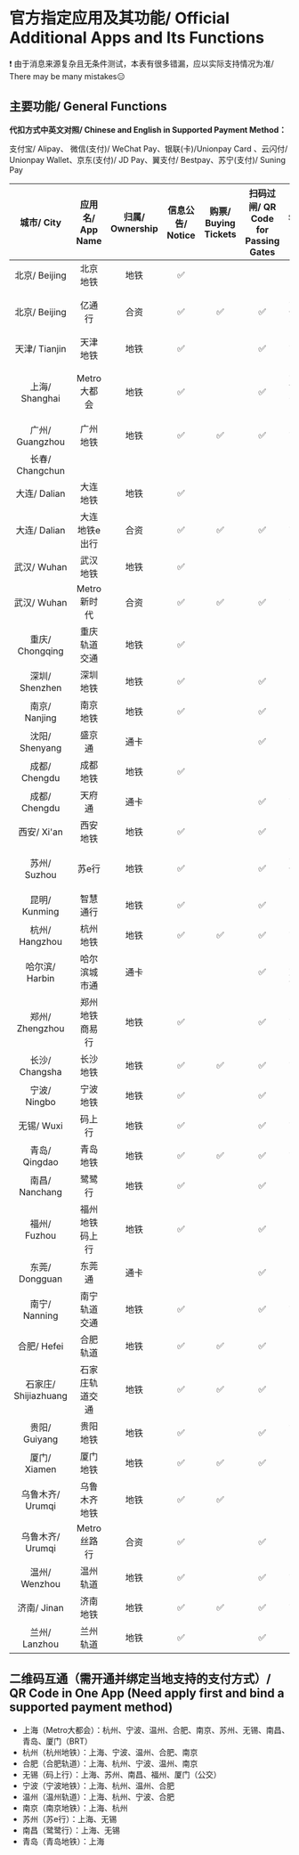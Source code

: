 # 官方指定应用及其功能/ Official Additional Apps and Its Functions

❗ 由于消息来源复杂且无条件测试，本表有很多错漏，应以实际支持情况为准/ There may be many mistakes😑

## 主要功能/ General Functions

**代扣方式中英文对照/ Chinese and English in Supported Payment Method：**

支付宝/ Alipay、 微信(支付)/ WeChat Pay、银联(卡)/Unionpay Card 、云闪付/ Unionpay Wallet、京东(支付)/ JD Pay、翼支付/ Bestpay、苏宁(支付)/ Suning Pay

| 城市/ City | 应用名/ App Name | 归属/ Ownership | 信息公告/ Notice | 购票/ Buying Tickets | 扫码过闸/ QR Code for Passing Gates | 支付方式/ Supported Payment Method |
| :-: | :-: | :-: | :-: | :-: | :-: | :-: |
| 北京/ Beijing | 北京地铁 | 地铁 | ✅ |
| 北京/ Beijing | 亿通行 | 合资 | ✅ | ✅ | ✅ | 支付宝、微信、银联、京东 |
| 天津/ Tianjin | 天津地铁 | 地铁 |✅ | | ✅ | 支付宝、银联 |
| 上海/ Shanghai | Metro大都会 | 地铁 | ✅ | | ✅ | 支付宝、微信、银联、云闪付、京东 |
| 广州/ Guangzhou | 广州地铁 | 地铁 | ✅ | ✅ | ✅ | 支付宝、微信 |
| 长春/ Changchun | |
| 大连/ Dalian | 大连地铁 | 地铁 | ✅ |
| 大连/ Dalian | 大连地铁e出行 | 合资 | ✅ | ✅ | ✅ | 支付宝、银联 |
| 武汉/ Wuhan | 武汉地铁 | 地铁 | ✅ |
| 武汉/ Wuhan | Metro新时代 | 合资 | ✅ | ✅ | ✅ | 支付宝、微信、银联 |
| 重庆/ Chongqing | 重庆轨道交通 | 地铁 | ✅ |
| 深圳/ Shenzhen | 深圳地铁 | 地铁 | ✅ | | ✅ | 微信 |
| 南京/ Nanjing | 南京地铁 | 地铁 | ✅ | | ✅ | 支付宝 |
| 沈阳/ Shenyang | 盛京通 | 通卡 | | | ✅ | 银联 |
| 成都/ Chengdu | 成都地铁 | 地铁 | ✅ |
| 成都/ Chengdu | 天府通 | 通卡 | | | ✅ | 支付宝、微信、银联 |
| 西安/ Xi'an | 西安地铁 | 地铁 | ✅ | | ✅ | 银联 |
| 苏州/ Suzhou | 苏e行 | 地铁 | ✅ | | ✅ | 支付宝、微信、银联、苏宁 |
| 昆明/ Kunming | 智慧通行 | 地铁 | ✅ | | ✅ | 银联 |
| 杭州/ Hangzhou | 杭州地铁 | 地铁 | ✅ | ✅ | ✅ | 支付宝、银联 |
| 哈尔滨/ Harbin | 哈尔滨城市通 | 通卡 | | | ✅ | 支付宝、银联、翼支付 | ✅ | 
| 郑州/ Zhengzhou | 郑州地铁商易行 | 地铁 | ✅ | | ✅ | 支付宝、微信 |
| 长沙/ Changsha | 长沙地铁 | 地铁 | ✅ | ✅ | ✅ | 支付宝、微信、银联 |
| 宁波/ Ningbo | 宁波地铁 | 地铁 | ✅ | | ✅ | 银联 |
| 无锡/ Wuxi | 码上行 | 地铁 | ✅ | | ✅ | 支付宝、银联 |
| 青岛/ Qingdao | 青岛地铁 | 地铁 | ✅ |✅ | ✅ | 支付宝、微信、银联 |
| 南昌/ Nanchang | 鹭鹭行 | 地铁 | ✅ | | ✅ | 银联 |
| 福州/ Fuzhou | 福州地铁码上行 | 地铁 | ✅ | | ✅ | 银联 |
| 东莞/ Dongguan | 东莞通 | 通卡 | | | ✅ | 银联 |
| 南宁/ Nanning | 南宁轨道交通 | 地铁 | ✅ | | ✅ | 支付宝、银联 |
| 合肥/ Hefei | 合肥轨道 | 地铁 | ✅ | ✅ | ✅ | 银联 |
| 石家庄/ Shijiazhuang | 石家庄轨道交通 | 地铁 | ✅ | ✅ | ✅ | 银联 |
| 贵阳/ Guiyang | 贵阳地铁 | 地铁 | ✅ | | ✅ | 贵阳银行、贵州银行 |
| 厦门/ Xiamen | 厦门地铁 | 地铁 | ✅ | ✅ | ✅ | 银联 |
| 乌鲁木齐/ Urumqi | 乌鲁木齐地铁 | 地铁 | ✅ | ✅ |
| 乌鲁木齐/ Urumqi | Metro丝路行 | 合资 | ✅ | | ✅ |  | 支付宝、乌鲁木齐银行 |
| 温州/ Wenzhou | 温州轨道 | 地铁 | ✅ | | ✅ | 支付宝、微信、银联 |
| 济南/ Jinan | 济南地铁 | 地铁 | ✅ | ✅ | ✅ | 支付宝、微信、银联 |
| 兰州/ Lanzhou | 兰州轨道 | 地铁 | ✅ | | ✅ | 银联 |

## 二维码互通（需开通并绑定当地支持的支付方式）/ QR Code in One App (Need apply first and bind a supported payment method)
- 上海（Metro大都会）：杭州、宁波、温州、合肥、南京、苏州、无锡、南昌、青岛、厦门（BRT）
- 杭州（杭州地铁）：上海、宁波、温州、合肥、南京
- 合肥（合肥轨道）：上海、杭州、宁波、温州、南京
- 无锡（码上行）：上海、苏州、南昌、福州、厦门（公交）
- 宁波（宁波地铁）：上海、杭州、温州、合肥
- 温州（温州轨道）：上海、杭州、宁波、合肥
- 南京（南京地铁）：上海、杭州
- 苏州（苏e行）：上海、无锡
- 南昌（鹭鹭行）：上海、无锡
- 青岛（青岛地铁）：上海
